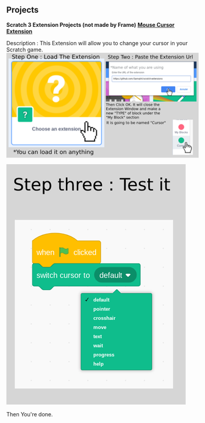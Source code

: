 ## Projects

**Scratch 3 Extension Projects (not made by Frame)**
**[Mouse Cursor Extension](https://github.com/Samq64/scratch-extensions)**

Description : This Extension will allow you to change your cursor in your Scratch game. 
![Mouse Cursor Extension](https://raw.githubusercontent.com/FrameTuning/Frame/gh-pages/assets/Steps1-2.png)

![Mouse Cursor Extension](https://raw.githubusercontent.com/FrameTuning/Frame/gh-pages/assets/Step3.png)

Then You're done.

